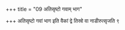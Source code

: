 +++
title = "09 अतिसृष्टो गवाम् भाग"

+++
अतिसृष्टो गवां भाग इति वैकां द्वे तिस्रो वा नाडीरुत्सृजति ९